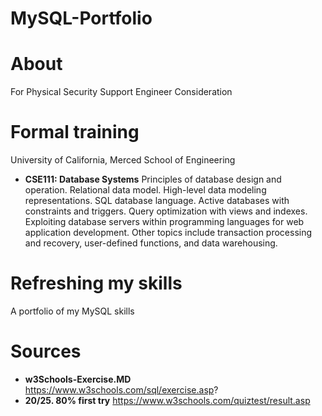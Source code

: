 # MySQL-Portfolio

# About 
For Physical Security Support Engineer Consideration

# Formal training 
University of California, Merced School of Engineering 
- **CSE111: Database Systems**
Principles of database design and operation. Relational data model. High-level data modeling representations. SQL database language. Active databases with constraints and triggers. Query optimization with views and indexes. Exploiting database servers within programming languages for web application development. Other topics include transaction processing and recovery, user-defined functions, and data warehousing.
# Refreshing my skills 
A portfolio of my MySQL skills

# Sources
- **w3Schools-Exercise.MD** https://www.w3schools.com/sql/exercise.asp? 
- **20/25. 80% first try** https://www.w3schools.com/quiztest/result.asp 
